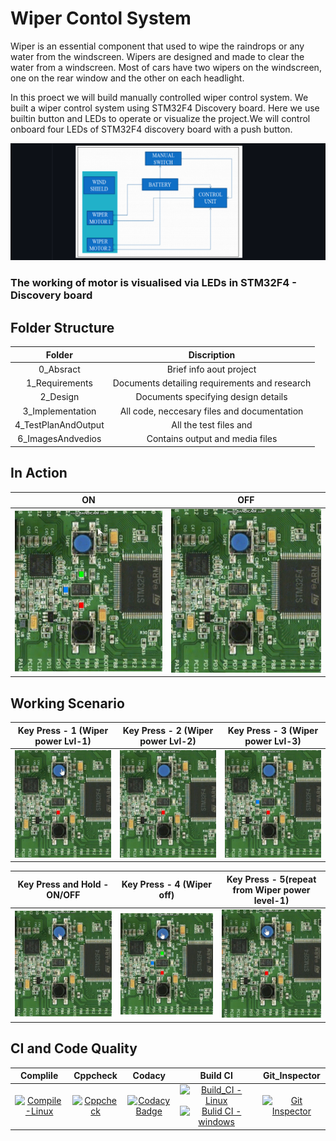 # Wiper Contol System
Wiper is an essential component that used to wipe the raindrops or any water from the windscreen. Wipers are designed and made to clear the water from a windscreen. Most of cars have two wipers on the windscreen, one on the rear window and the other on each headlight.

In this proect we will build manually controlled wiper control system. We built a wiper control system using STM32F4 Discovery board. Here we use builtin button and LEDs to operate or visualize the project.We will control onboard four LEDs of STM32F4 discovery board with a push button.

![block diaram](https://github.com/Lokesh12121/M3_Wiper_Conytol_System_stm32f4/blob/main/0_Abstract/control_system.png)

### The working of motor is visualised via LEDs in STM32F4 - Discovery board

## Folder Structure
| Folder | Discription |
| :---: | :---: | 
| 0_Absract | Brief info aout project
| 1_Requirements	| Documents detailing requirements and research
| 2_Design	| Documents specifying design details
| 3_Implementation |	All code, neccesary files and documentation
| 4_TestPlanAndOutput | All the test files and 
| 6_ImagesAndvedios | Contains output and media files

## In Action
|ON|OFF|
|:--:|:--:|
|![ON](https://github.com/Lokesh12121/M3_Wiper_Conytol_System_stm32f4/blob/main/6_ImagesAndVideos/ON_state.gif)|![OFF](https://github.com/Lokesh12121/M3_Wiper_Conytol_System_stm32f4/blob/main/6_ImagesAndVideos/OFF_state.gif)|

## Working Scenario
|Key Press - 1 (Wiper power Lvl-1)|Key Press - 2 (Wiper power Lvl-2)|Key Press - 3 (Wiper power Lvl-3)|
|:--:|:--:|:--:|
|![press1](https://github.com/Lokesh12121/M3_Wiper_Conytol_System_stm32f4/blob/main/6_ImagesAndVideos/lvl_1.gif)|![press2](https://github.com/Lokesh12121/M3_Wiper_Conytol_System_stm32f4/blob/main/6_ImagesAndVideos/lvl_2.gif)|![press3](https://github.com/Lokesh12121/M3_Wiper_Conytol_System_stm32f4/blob/main/6_ImagesAndVideos/lvl_3.gif)|

|Key Press and Hold - __ON/OFF__|Key Press - 4 (Wiper off)|Key Press - 5(repeat from Wiper power level-1)|
|:--:|:--:|:--:|
| ![press hold](https://github.com/Lokesh12121/M3_Wiper_Conytol_System_stm32f4/blob/main/6_ImagesAndVideos/pess_hold_on.gif) | ![press4](https://github.com/Lokesh12121/M3_Wiper_Conytol_System_stm32f4/blob/main/6_ImagesAndVideos/press4.gif) | ![press 5](https://github.com/Lokesh12121/M3_Wiper_Conytol_System_stm32f4/blob/main/6_ImagesAndVideos/pess5.gif) |

## CI and Code Quality

| Complile | Cppcheck | Codacy | Build CI | Git_Inspector
|:--:|:--:|:--:|:--:|:--:|
| [![Compile-Linux](https://github.com/Lokesh12121/M3_Wiper_Conytol_System_stm32f4/actions/workflows/Compile_Linux.yml/badge.svg)](https://github.com/Lokesh12121/M3_Wiper_Conytol_System_stm32f4/actions/workflows/Compile_Linux.yml) | [![Cppcheck](https://github.com/Lokesh12121/M3_Wiper_Conytol_System_stm32f4/actions/workflows/cpp_check.yml/badge.svg)](https://github.com/Lokesh12121/M3_Wiper_Conytol_System_stm32f4/actions/workflows/cpp_check.yml) | [![Codacy Badge](https://app.codacy.com/project/badge/Grade/f193abc49810470fa576f3d0189c6325)](https://www.codacy.com/gh/Lokesh12121/M3_Wiper_Conytol_System_stm32f4/dashboard?utm_source=github.com&amp;utm_medium=referral&amp;utm_content=Lokesh12121/M3_Wiper_Conytol_System_stm32f4&amp;utm_campaign=Badge_Grade) | [![Build_CI - Linux](https://github.com/Lokesh12121/M3_Wiper_Conytol_System_stm32f4/actions/workflows/Build_CI_Linux.yml/badge.svg)](https://github.com/Lokesh12121/M3_Wiper_Conytol_System_stm32f4/actions/workflows/Build_CI_Linux.yml) [![Bulid CI - windows](https://github.com/Lokesh12121/M3_Wiper_Conytol_System_stm32f4/actions/workflows/Build_CI_WIn.yml/badge.svg)](https://github.com/Lokesh12121/M3_Wiper_Conytol_System_stm32f4/actions/workflows/Build_CI_WIn.yml) | [![Git Inspector](https://github.com/Lokesh12121/M3_Wiper_Conytol_System_stm32f4/actions/workflows/gitinspector.yml/badge.svg)](https://github.com/Lokesh12121/M3_Wiper_Conytol_System_stm32f4/actions/workflows/gitinspector.yml) |

